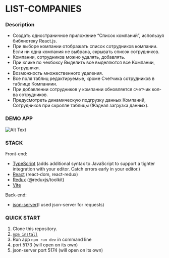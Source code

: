 # LIST-COMPANIES


### Description
- Создать одностраничное приложение “Список компаний”, используя библиотеку React.js.
- При выборе компании отображать список сотрудников компании. Если ни одна компания не выбрана, скрывать список сотрудников.
- Компании, сотрудников можно удалять, добавлять.
- При клике по чекбоксу Выделить все выделяются все Компании, Сотрудники.
- Возможность множественного удаления.
- Все поля таблиц редактируемые, кроме Счетчика сотрудников в таблице Компаниии.
- При добавлении сотрудников у компании обновляется счетчик кол-ва сотрудников.
- Предусмотреть динамическую подгрузку данных Компаний, Сотрудников при скролле таблицы (Жадная загрузка данных).


### DEMO APP
![Alt Text](https://ibb.co/0twc25m)


### STACK

Front-end:

- [TypeScript](https://www.typescriptlang.org/) (adds additional syntax to JavaScript to support a tighter integration with your editor. Catch errors early in your editor.)
- [React](https://react.dev/) (react-dom, react-redux)
- [Redux](https://redux.js.org/) (@reduxjs/toolkit)
- [Vite](https://vitejs.dev/)

Back-end:

- [json-server](https://github.com/typicode/json-server)(I used json-server for requests)


### QUICK START

1. Clone this repository.
2. [`npm install`](https://docs.npmjs.com/cli/install)
4. Run app `npm run dev` in command line
5. port 5173 (will open on its own)
6. json-server port 5174 (will open on its own)